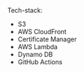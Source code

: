 
 Tech-stack:
- S3
- AWS CloudFront
- Certificate Manager
- AWS Lambda
- Dynamo DB
- GitHub Actions
